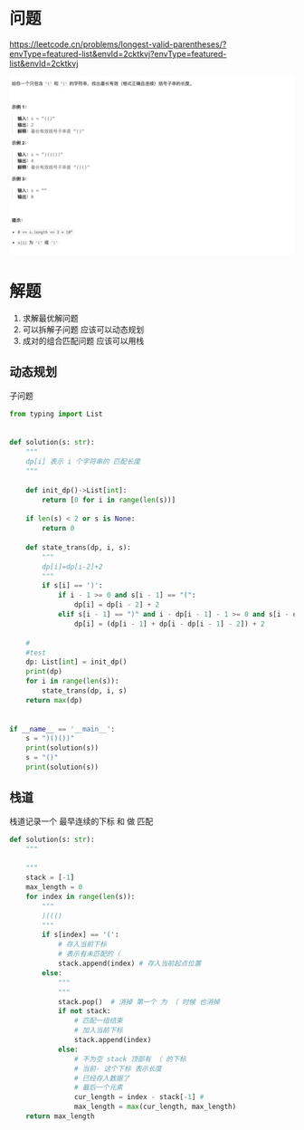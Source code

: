 
# 问题

https://leetcode.cn/problems/longest-valid-parentheses/?envType=featured-list&envId=2cktkvj?envType=featured-list&envId=2cktkvj

![](attachments/Pasted%20image%2020240301170916.png)

# 解题

1. 求解最优解问题
2. 可以拆解子问题 应该可以动态规划
3. 成对的组合匹配问题 应该可以用栈

## 动态规划

子问题

```python
from typing import List


def solution(s: str):
    """
    dp[i] 表示 i 个字符串的 匹配长度
    """

    def init_dp()->List[int]:
        return [0 for i in range(len(s))]

    if len(s) < 2 or s is None:
        return 0

    def state_trans(dp, i, s):
        """
        dp[i]=dp[i-2]+2
        """
        if s[i] == ')':
            if i - 1 >= 0 and s[i - 1] == "(":
                dp[i] = dp[i - 2] + 2
            elif s[i - 1] == ")" and i - dp[i - 1] - 1 >= 0 and s[i - dp[i - 1] - 1] == "(":
                dp[i] = (dp[i - 1] + dp[i - dp[i - 1] - 2]) + 2

    #
    #test
    dp: List[int] = init_dp()
    print(dp)
    for i in range(len(s)):
        state_trans(dp, i, s)
    return max(dp)


if __name__ == '__main__':
    s = ")()())"
    print(solution(s))
    s = "()"
    print(solution(s))

```



## 栈道

栈道记录一个 最早连续的下标 和 做 匹配

```python
def solution(s: str):
    """
    
    """
    stack = [-1]
    max_length = 0
    for index in range(len(s)):
        """
        )((() 
        """
        if s[index] == '(':
            # 存入当前下标
            # 表示有未匹配的（
            stack.append(index) # 存入当前起点位置
        else:
            """
            """
            stack.pop()  # 消掉 第一个 为 （ 时候 也消掉
            if not stack:
                # 匹配一组结束
                # 加入当前下标
                stack.append(index)  
            else:
                # 不为空 stack 顶部有 （ 的下标
                # 当前- 这个下标 表示长度
                # 已经存入数据了
                # 最后一个元素
                cur_length = index - stack[-1] # 
                max_length = max(cur_length, max_length)
    return max_length

```




